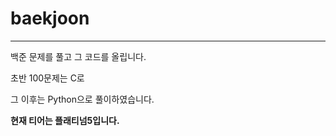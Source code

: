 # baekjoon

-------
백준 문제를 풀고 그 코드를 올립니다.

초반 100문제는 C로

그 이후는 Python으로 풀이하였습니다.

**현재 티어는 플래티넘5입니다.**
